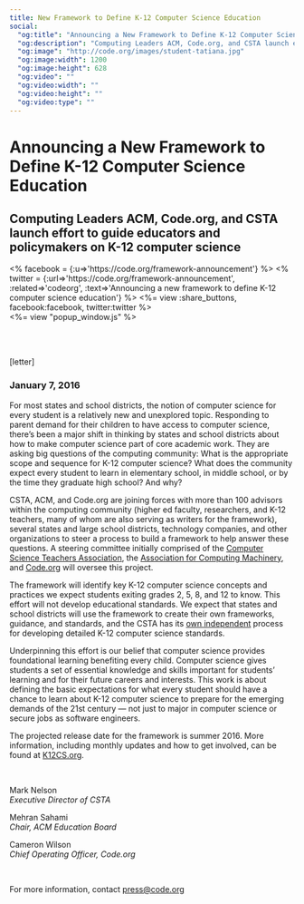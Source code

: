 ```yaml
---
title: New Framework to Define K-12 Computer Science Education
social:
  "og:title": "Announcing a New Framework to Define K-12 Computer Science Education"
  "og:description": "Computing Leaders ACM, Code.org, and CSTA launch effort to guide educators and policymakers on K-12 computer science."
  "og:image": "http://code.org/images/student-tatiana.jpg"
  "og:image:width": 1200
  "og:image:height": 628
  "og:video": ""
  "og:video:width": ""
  "og:video:height": ""
  "og:video:type": ""
---
```


# Announcing a New Framework to Define K-12 Computer Science Education

## Computing Leaders ACM, Code.org, and CSTA launch effort to guide educators and policymakers on K-12 computer science


<div style="float: left;">
<% facebook = {:u=>'https://code.org/framework-announcement'} %>
<% twitter = {:url=>'https://code.org/framework-announcement', :related=>'codeorg', :text=>'Announcing a new framework to define K-12 computer science education'} %>
<%= view :share_buttons, facebook:facebook, twitter:twitter %>
</div>

<%= view "popup_window.js" %>

<br style="clear: both;">

<br />

[letter]

### January 7, 2016 

For most states and school districts, the notion of computer science for every student is a relatively new and unexplored topic. Responding to parent demand for their children to have access to computer science, there’s been a major shift in thinking by states and school districts about how to make computer science part of core academic work. They are asking big questions of the computing community: What is the appropriate scope and sequence for K-12 computer science? What does the community expect every student to learn in elementary school, in middle school, or by the time they graduate high school? And why?

CSTA, ACM, and Code.org are joining forces with more than 100 advisors within the computing community (higher ed faculty, researchers, and K-12 teachers, many of whom are also serving as writers for the framework), several states and large school districts, technology companies, and other organizations to steer a process to build a framework to help answer these questions. A steering committee initially comprised of the [Computer Science Teachers Association](https://csta.acm.org/), the [Association for Computing Machinery](https://www.acm.org/), and [Code.org](/) will oversee this project.

The framework will identify key K-12 computer science concepts and practices we expect students exiting grades 2, 5, 8, and 12 to know. This effort will not develop educational standards. We expect that states and school districts will use the framework to create their own frameworks, guidance, and standards, and the CSTA has its [own independent](https://csta.acm.org/Curriculum/sub/K12Standards.html) process for developing detailed K-12 computer science standards.

Underpinning this effort is our belief that computer science provides foundational learning benefiting every child. Computer science gives students a set of essential knowledge and skills important for students’ learning and for their future careers and interests. This work is about defining the basic expectations for what every student should have a chance to learn about K-12 computer science to prepare for the emerging demands of the 21st century — not just to major in computer science or secure jobs as software engineers.

The projected release date for the framework is summer 2016. More information, including monthly updates and how to get involved, can be found at [K12CS.org](http://k12cs.org/).

<br />

Mark Nelson<br />
*Executive Director of CSTA*

Mehran Sahami<br />
*Chair, ACM Education Board*

Cameron Wilson<br />
*Chief Operating Officer, Code.org*

<br />

For more information, contact <a href="mailto:press@code.org">press@code.org</a>
